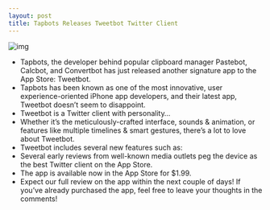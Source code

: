 ```yaml
---
layout: post
title: Tapbots Releases Tweetbot Twitter Client
---
```

![img](http://media.idownloadblog.com/wp-content/uploads/2011/04/TweetBot.jpg)
* Tapbots, the developer behind popular clipboard manager Pastebot, Calcbot, and Convertbot has just released another signature app to the App Store: Tweetbot.
* Tapbots has been known as one of the most innovative, user experience-oriented iPhone app developers, and their latest app, Tweetbot doesn’t seem to disappoint.
* Tweetbot is a Twitter client with personality…
* Whether it’s the meticulously-crafted interface, sounds & animation, or features like multiple timelines & smart gestures, there’s a lot to love about Tweetbot.
* Tweetbot includes several new features such as:
* Several early reviews from well-known media outlets peg the device as the best Twitter client on the App Store.
* The app is available now in the App Store for $1.99.
* Expect our full review on the app within the next couple of days! If you’ve already purchased the app, feel free to leave your thoughts in the comments!


